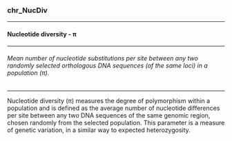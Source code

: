 ### chr_NucDiv



------
#### Nucleotide diversity - π



------
###### Mean number of nucleotide substitutions per site between any two randomly selected orthologous DNA sequences (of the same loci) in a population (π).



------
Nucleotide diversity (π) measures the degree of polymorphism within a population and is defined as the average number of nucleotide differences per site between any two DNA sequences of the same genomic region, chosen randomly from the selected population. This parameter is a measure of genetic variation, in a similar way to expected heterozygosity.